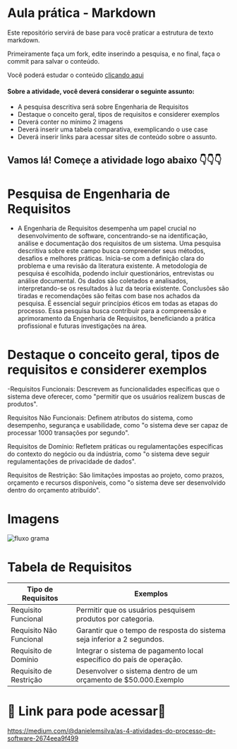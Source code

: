 # Aula prática - Markdown

Este repositório servirá de base para você praticar a estrutura de texto markdown. 

Primeiramente faça um fork, edite inserindo a pesquisa, e no final, faça o commit para salvar o conteúdo.

Você poderá estudar o conteúdo [clicando aqui](https://docs.pipz.com/central-de-ajuda/learning-center/guia-basico-de-markdown#open)

#### Sobre a atividade, você deverá considerar o seguinte assunto:

- A pesquisa descritiva será sobre Engenharia de Requisitos
- Destaque o conceito geral, tipos de requisitos e considerer exemplos
- Deverá conter no mínimo 2 imagens
- Deverá inserir uma tabela comparativa, exemplicando o use case
- Deverá inserir links para acessar sites de conteúdo sobre o assunto.


## Vamos lá! Começe a atividade logo abaixo 👇👇👇

# Pesquisa de Engenharia de Requisitos

- A Engenharia de Requisitos desempenha um papel crucial no desenvolvimento de software, concentrando-se na identificação, análise e documentação dos requisitos de um sistema. Uma pesquisa descritiva sobre este campo busca compreender seus métodos, desafios e melhores práticas. Inicia-se com a definição clara do problema e uma revisão da literatura existente. A metodologia de pesquisa é escolhida, podendo incluir questionários, entrevistas ou análise documental. Os dados são coletados e analisados, interpretando-se os resultados à luz da teoria existente. Conclusões são tiradas e recomendações são feitas com base nos achados da pesquisa. É essencial seguir princípios éticos em todas as etapas do processo. Essa pesquisa busca contribuir para a compreensão e aprimoramento da Engenharia de Requisitos, beneficiando a prática profissional e futuras investigações na área.

  
# Destaque o conceito geral, tipos de requisitos e considerer exemplos

-Requisitos Funcionais: Descrevem as funcionalidades específicas que o sistema deve oferecer, como "permitir que os usuários realizem buscas de produtos".

Requisitos Não Funcionais: Definem atributos do sistema, como desempenho, segurança e usabilidade, como "o sistema deve ser capaz de processar 1000 transações por segundo".

Requisitos de Domínio: Refletem práticas ou regulamentações específicas do contexto do negócio ou da indústria, como "o sistema deve seguir regulamentações de privacidade de dados".

Requisitos de Restrição: São limitações impostas ao projeto, como prazos, orçamento e recursos disponíveis, como "o sistema deve ser desenvolvido dentro do orçamento atribuído".


# Imagens
![fluxo grama](https://miro.medium.com/v2/resize:fit:1400/0*l2zBbRz8yG7cbtLB)

# Tabela de Requisitos

Tipo de Requisitos |  Exemplos
--------- | ------
Requisito Funcional | Permitir que os usuários pesquisem produtos por categoria.
Requisito Não Funcional | Garantir que o tempo de resposta do sistema seja inferior a 2 segundos.
Requisito de Domínio | Integrar o sistema de pagamento local específico do país de operação.
Requisito de Restrição |	Desenvolver o sistema dentro de um orçamento de $50.000.Exemplo


# 🔎 Link para pode acessar🔎 

https://medium.com/@danielemsilva/as-4-atividades-do-processo-de-software-2674eea9f499















